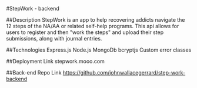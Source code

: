 #StepWork - backend

##Description
StepWork is an app to help recovering addicts navigate the 12 steps of the NA/AA or related self-help programs. This api allows for users to register and then "work the steps" and upload their step submissions, along with journal entries.

##Technologies
Express.js
Node.js
MongoDb
bcryptjs
Custom error classes

##Deployment Link
stepwork.mooo.com

##Back-end Repo Link
https://github.com/johnwallacegerrard/step-work-backend
